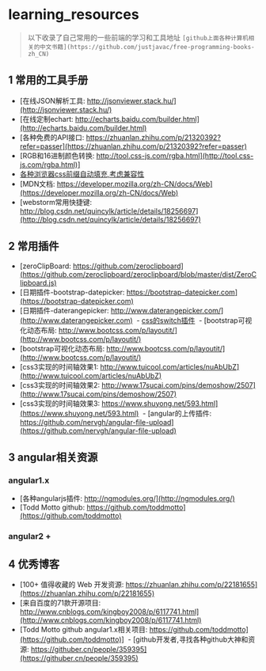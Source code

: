 # learning_resources
> 以下收录了自己常用的一些前端的学习和工具地址
> `[github上面各种计算机相关的中文书籍](https://github.com/justjavac/free-programming-books-zh_CN)`

## 1 常用的工具手册

  - [在线JSON解析工具: http://jsonviewer.stack.hu/](http://jsonviewer.stack.hu/)
  - [在线定制echart: http://echarts.baidu.com/builder.html](http://echarts.baidu.com/builder.html)
  - [各种免费的API接口: https://zhuanlan.zhihu.com/p/21320392?refer=passer](https://zhuanlan.zhihu.com/p/21320392?refer=passer)
  - [RGB和16进制颜色转换: http://tool.css-js.com/rgba.html](http://tool.css-js.com/rgba.html)]
  - [各种浏览器css前缀自动填充,考虑兼容性](https://autoprefixer.github.io/)
  - [MDN文档: https://developer.mozilla.org/zh-CN/docs/Web](https://developer.mozilla.org/zh-CN/docs/Web)
  - [webstorm常用快捷键: http://blog.csdn.net/quincylk/article/details/18256697](http://blog.csdn.net/quincylk/article/details/18256697)
 
## 2 常用插件
  
  - [zeroClipBoard: https://github.com/zeroclipboard](https://github.com/zeroclipboard/zeroclipboard/blob/master/dist/ZeroClipboard.js)
  - [日期插件-bootstrap-datepicker: https://bootstrap-datepicker.com](https://bootstrap-datepicker.com)
  - [日期插件-daterangepicker: http://www.daterangepicker.com/](http://www.daterangepicker.com)
  - [css的switch插件](http://www.bootcss.com/p/bootstrap-switch/)
  - [bootstrap可视化动态布局: http://www.bootcss.com/p/layoutit/](http://www.bootcss.com/p/layoutit/)
  - [bootstrap可视化动态布局: http://www.bootcss.com/p/layoutit/](http://www.bootcss.com/p/layoutit/)
  - [css3实现的时间轴效果1: http://www.tuicool.com/articles/nuAbUbZ](http://www.tuicool.com/articles/nuAbUbZ)
  - [css3实现的时间轴效果2: http://www.17sucai.com/pins/demoshow/2507](http://www.17sucai.com/pins/demoshow/2507)
  - [css3实现的时间轴效果3: https://www.shuyong.net/593.html](https://www.shuyong.net/593.html)
  - [angular的上传插件: https://github.com/nervgh/angular-file-upload](https://github.com/nervgh/angular-file-upload)

## 3 angular相关资源
### angular1.x
  - [各种angularjs插件: http://ngmodules.org/](http://ngmodules.org/)
  - [Todd Motto github: https://github.com/toddmotto](https://github.com/toddmotto)

### angular2 +



## 4 优秀博客 
  
  - [100+ 值得收藏的 Web 开发资源: https://zhuanlan.zhihu.com/p/22181655](https://zhuanlan.zhihu.com/p/22181655)
  - [来自百度的71款开源项目: http://www.cnblogs.com/kingboy2008/p/6117741.html](http://www.cnblogs.com/kingboy2008/p/6117741.html)
  - [Todd Motto github angular1.x相关项目: https://github.com/toddmotto](https://github.com/toddmotto)]
  - [github开发者,寻找各种github大神和资源: https://githuber.cn/people/359395](https://githuber.cn/people/359395)
